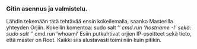 ### Gitin asennus ja valmistelu. 

Lähdin tekemään tätä tehtävää ensin kokeilemalla, saanko Masterilla yhteyden Orjiin. 
Kokeilin komentoa: sudo salt ’*’ cmd.run ’hostname -I’ 
sekä: sudo salt ’*’ cmd.run ’whoami’ 
Esiin putkahtivat orjien IP-osoitteet sekä tieto, että master on Root. Kaikki siis alustavasti toimi niin kuin pitikin. 
